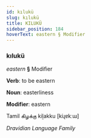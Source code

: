 ```yaml
---
id: kılukü
slug: kılukü
title: KILUKÜ
sidebar_position: 184
hoverText: eastern § Modifier
---
```


### kılukü

*eastern* **§** Modifier

**Verb**: to be eastern

**Noun**: easterliness

**Modifier**: eastern

Tamil கிழக்கு kiḻakku [kiɻɐkːɯ]

*Dravidian Language Family*